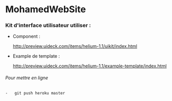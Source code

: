 # MohamedWebSite

### Kit d'interface utilisateur utiliser : 
-	Component : 

	http://preview.uideck.com/items/helium-1.1/uikit/index.html

-	Example de template : 

	http://preview.uideck.com/items/helium-1.1/example-template/index.html


###### Pour mettre en ligne 

	-	git push heroku master

